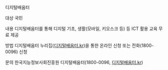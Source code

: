 디지털배움터

대상
 국민  

내용
 디지털배움터를 통해 디지털 기초, 생활(모바일, 키오스크 등) 등 ICT 활용 교육 무료 제공  

방법
 디지털배움터 누리집([디지털배움터.kr](http://디지털배움터.kr))을 통한 온라인 신청 또는 전화(1800-0096) 신청  

문의
 한국지능정보사회진흥원 디지털배움터(1800-0096, [디지털배움터.kr](http://디지털배움터.kr))
